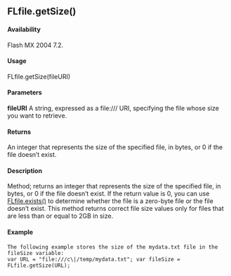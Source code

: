 ## FLfile.getSize()

#### Availability

Flash MX 2004 7.2.

#### Usage

FLfile.getSize(fileURI)

#### Parameters

**fileURI** A string, expressed as a file:/// URI, specifying the file whose size you want to retrieve.

#### Returns

An integer that represents the size of the specified file, in bytes, or 0 if the file doesn’t exist.

#### Description

Method; returns an integer that represents the size of the specified file, in bytes, or 0 if the file doesn’t exist. If the return value is 0, you can use [FLfile.exists()](#_bookmark563) to determine whether the file is a zero-byte file or the file doesn’t exist.
This method returns correct file size values only for files that are less than or equal to 2GB in size.

#### Example

```
The following example stores the size of the mydata.txt file in the fileSize variable:
var URL = "file:///c\|/temp/mydata.txt"; var fileSize = FLfile.getSize(URL);

```